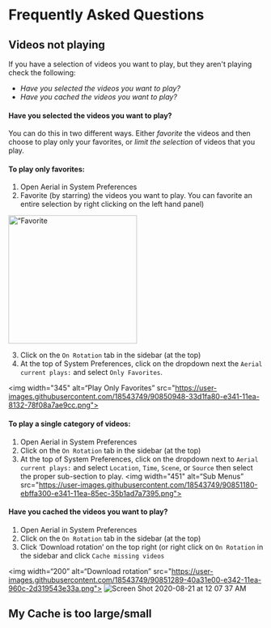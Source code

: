 # Frequently Asked Questions

## Videos not playing

If you have a selection of videos you want to play, but they aren't playing check the following: 

- *Have you selected the videos you want to play?*
- *Have you cached the videos you want to play?* 


#### Have you selected the videos you want to play?

You can do this in two different ways. Either *favorite* the videos and then choose to play only your favorites, or *limit the selection* of videos that you play. 

#### To play only favorites:
1. Open Aerial in System Preferences 
2. Favorite (by starring) the videos you want to play. You can favorite an entire selection by right clicking on the left hand panel)

<img width="254" alt=“Favorite from Panel src="https://user-images.githubusercontent.com/18543749/90850889-0422f280-e341-11ea-945a-4b86255a9e4c.png">

3. Click on the `On Rotation` tab in the sidebar (at the top)
4. At the top of System Preferences, click on the dropdown next the `Aerial current plays:` and select `Only Favorites`.

<img width="345" alt=“Play Only Favorites” src="https://user-images.githubusercontent.com/18543749/90850948-33d1fa80-e341-11ea-8132-78f08a7ae9cc.png">

#### To play a single category of videos:

1. Open Aerial in System Preferences 
2. Click on the `On Rotation` tab in the sidebar (at the top)
3. At the top of System Preferences, click on the dropdown next to `Aerial current plays:` and select `Location`, `Time`, `Scene`, or `Source` then select the proper sub-section to play. 
<img width="451" alt=“Sub Menus” src="https://user-images.githubusercontent.com/18543749/90851180-ebffa300-e341-11ea-85ec-35b1ad7a7395.png">

#### Have you cached the videos you want to play?

1. Open Aerial in System Preferences 
2. Click on the `On Rotation` tab in the sidebar (at the top)
3. Click ‘Download rotation’ on the top right (or right click on `On Rotation` in the sidebar and click `Cache missing videos`

<img width=“200” alt=“Download rotation” src="https://user-images.githubusercontent.com/18543749/90851289-40a31e00-e342-11ea-960c-2d319543e33a.png"> <img width=“220” alt="Screen Shot 2020-08-21 at 12 07 37 AM" src="https://user-images.githubusercontent.com/18543749/90851337-5fa1b000-e342-11ea-84a9-1ed5ac61d23d.png">

## My Cache is too large/small


